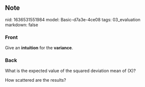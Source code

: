 ## Note
nid: 1636531551984
model: Basic-d7a3e-4ce08
tags: 03_evaluation
markdown: false

### Front
Give an <b>intuition</b> for the <b>variance</b>.

### Back
What is the expected value of the squared deviation mean of \(X\)?
<div>
  How scattered are the results?
</div>
